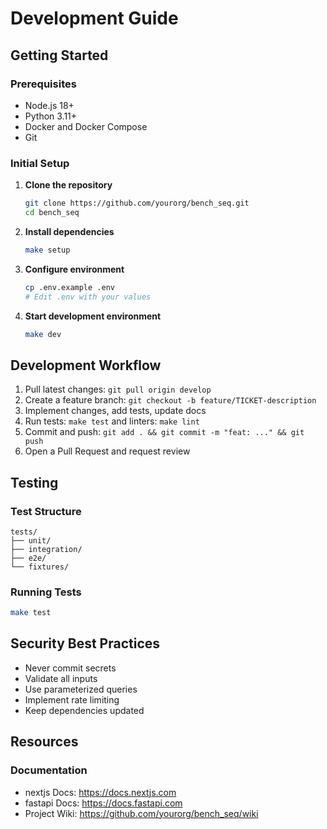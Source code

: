 # Development Guide

## Getting Started

### Prerequisites
- Node.js 18+
- Python 3.11+
- Docker and Docker Compose
- Git

### Initial Setup

1. **Clone the repository**
   ```bash
   git clone https://github.com/yourorg/bench_seq.git
   cd bench_seq
   ```

2. **Install dependencies**
   ```bash
   make setup
   ```

3. **Configure environment**
   ```bash
   cp .env.example .env
   # Edit .env with your values
   ```

4. **Start development environment**
   ```bash
   make dev
   ```

## Development Workflow

1. Pull latest changes: `git pull origin develop`
2. Create a feature branch: `git checkout -b feature/TICKET-description`
3. Implement changes, add tests, update docs
4. Run tests: `make test` and linters: `make lint`
5. Commit and push: `git add . && git commit -m "feat: ..." && git push`
6. Open a Pull Request and request review

## Testing

### Test Structure
```
tests/
├── unit/
├── integration/
├── e2e/
└── fixtures/
```

### Running Tests
```bash
make test
```

## Security Best Practices
- Never commit secrets
- Validate all inputs
- Use parameterized queries
- Implement rate limiting
- Keep dependencies updated

## Resources
### Documentation
- nextjs Docs: https://docs.nextjs.com
- fastapi Docs: https://docs.fastapi.com
- Project Wiki: https://github.com/yourorg/bench_seq/wiki